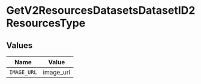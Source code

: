 # GetV2ResourcesDatasetsDatasetID2ResourcesType


## Values

| Name        | Value       |
| ----------- | ----------- |
| `IMAGE_URL` | image_url   |